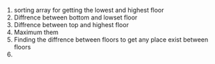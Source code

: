 1. sorting array for getting the lowest and highest floor
2. Diffrence between bottom and lowset floor
3. Diffrence between top and highest floor
4. Maximum  them
5. Finding the diffrence between floors to get any place exist between floors
6.